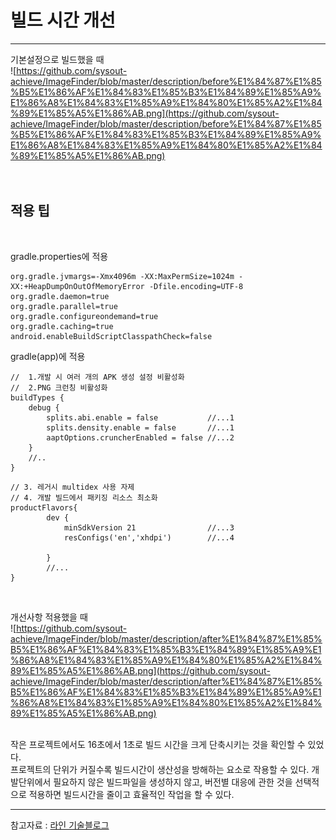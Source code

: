 # 빌드 시간 개선

<hr>

기본설정으로 빌드했을 때<br>
![https://github.com/sysout-achieve/ImageFinder/blob/master/description/before%E1%84%87%E1%85%B5%E1%86%AF%E1%84%83%E1%85%B3%E1%84%89%E1%85%A9%E1%86%A8%E1%84%83%E1%85%A9%E1%84%80%E1%85%A2%E1%84%89%E1%85%A5%E1%86%AB.png](https://github.com/sysout-achieve/ImageFinder/blob/master/description/before%E1%84%87%E1%85%B5%E1%86%AF%E1%84%83%E1%85%B3%E1%84%89%E1%85%A9%E1%86%A8%E1%84%83%E1%85%A9%E1%84%80%E1%85%A2%E1%84%89%E1%85%A5%E1%86%AB.png)
<br>
<br>
<br>
## 적용 팁
<br>

gradle.properties에 적용

```
org.gradle.jvmargs=-Xmx4096m -XX:MaxPermSize=1024m -XX:+HeapDumpOnOutOfMemoryError -Dfile.encoding=UTF-8
org.gradle.daemon=true
org.gradle.parallel=true
org.gradle.configureondemand=true
org.gradle.caching=true
android.enableBuildScriptClasspathCheck=false
```

gradle(app)에 적용
```
//  1.개발 시 여러 개의 APK 생성 설정 비활성화
//  2.PNG 크런칭 비활성화
buildTypes {
    debug {
        splits.abi.enable = false           //...1
        splits.density.enable = false       //...1
        aaptOptions.cruncherEnabled = false //...2
    }
    //..
}
```

```
// 3. 레거시 multidex 사용 자제
// 4. 개발 빌드에서 패키징 리소스 최소화
productFlavors{
        dev {
            minSdkVersion 21                //...3
            resConfigs('en','xhdpi')        //...4

        }
        //...
}
```
<br>

개선사항 적용했을 때<br>
![https://github.com/sysout-achieve/ImageFinder/blob/master/description/after%E1%84%87%E1%85%B5%E1%86%AF%E1%84%83%E1%85%B3%E1%84%89%E1%85%A9%E1%86%A8%E1%84%83%E1%85%A9%E1%84%80%E1%85%A2%E1%84%89%E1%85%A5%E1%86%AB.png](https://github.com/sysout-achieve/ImageFinder/blob/master/description/after%E1%84%87%E1%85%B5%E1%86%AF%E1%84%83%E1%85%B3%E1%84%89%E1%85%A9%E1%86%A8%E1%84%83%E1%85%A9%E1%84%80%E1%85%A2%E1%84%89%E1%85%A5%E1%86%AB.png)

<br>
작은 프로젝트에서도 16초에서 1초로 빌드 시간을 크게 단축시키는 것을 확인할 수 있었다.<br>
프로젝트의 단위가 커질수록 빌드시간이 생산성을 방해하는 요소로 작용할 수 있다. 개발단위에서 필요하지 않은 빌드파일을 생성하지 않고, 버전별 대응에 관한 것을 선택적으로 적용하면 빌드시간을 줄이고 효율적인 작업을 할 수 있다.

<hr>

참고자료 : [라인 기술블로그](https://engineering.linecorp.com/ko/blog/how-to-make-android-app-build-faster/)
